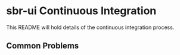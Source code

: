 # sbr-ui Continuous Integration

This README will hold details of the continuous integration process.

## Common Problems

